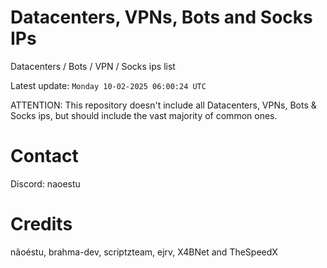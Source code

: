 # Datacenters, VPNs, Bots and Socks IPs
 
Datacenters / Bots / VPN / Socks ips list

Latest update: `Monday 10-02-2025 06:00:24 UTC` 

ATTENTION: This repository doesn't include all Datacenters, VPNs, Bots & Socks ips, 
but should include the vast majority of common ones.

# Contact
Discord: naoestu

# Credits
nãoéstu, brahma-dev, scriptzteam, ejrv, X4BNet and TheSpeedX
